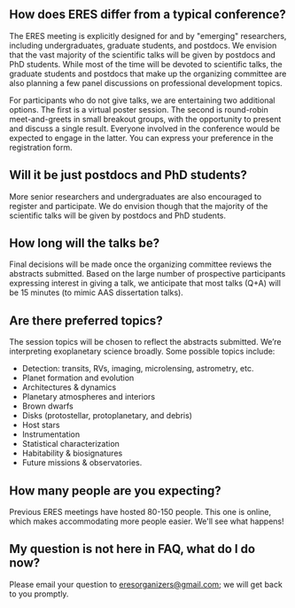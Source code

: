 ## How does ERES differ from a typical conference?

The ERES meeting is explicitly designed for and by "emerging" researchers,
including undergraduates, graduate students, and postdocs. We envision that the
vast majority of the scientific talks will be given by postdocs and PhD
students. While most of the time will be devoted to scientific talks, the
graduate students and postdocs that make up the organizing committee are also
planning a few panel discussions on professional development topics.  

For participants who do not give talks, we are entertaining two additional
options.  The first is a virtual poster session.  The second is round-robin
meet-and-greets in small breakout groups, with the opportunity to present and
discuss a single result.  Everyone involved in the conference would be expected
to engage in the latter.  You can express your preference in the registration
form.

## Will it be just postdocs and PhD students?
More senior researchers and undergraduates are also encouraged to register and
participate.  We do envision though that the majority of the scientific talks
will be given by postdocs and PhD students.  

## How long will the talks be?
Final decisions will be made once the organizing committee reviews the
abstracts submitted. Based on the large number of prospective participants
expressing interest in giving a talk, we anticipate that most talks (Q+A) will
be 15 minutes (to mimic AAS dissertation talks).

## Are there preferred topics?
The session topics will be chosen to reflect the abstracts submitted. We’re
interpreting exoplanetary science broadly.  Some possible topics include:
* Detection: transits, RVs, imaging, microlensing, astrometry, etc.
* Planet formation and evolution
* Architectures & dynamics
* Planetary atmospheres and interiors
* Brown dwarfs
* Disks (protostellar, protoplanetary, and debris)
* Host stars
* Instrumentation
* Statistical characterization
* Habitability & biosignatures
* Future missions & observatories.

## How many people are you expecting?
Previous ERES meetings have hosted 80-150 people.  This one is online, which
makes accommodating more people easier.  We'll see what happens!

## My question is not here in FAQ, what do I do now?
Please email your question to eresorganizers@gmail.com; we will get back to you
promptly.

